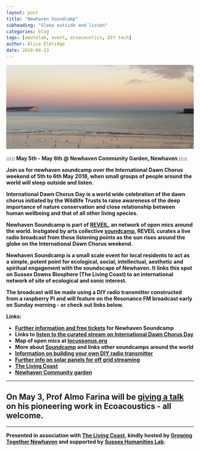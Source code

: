 ```yaml
---
layout: post
title: "Newhaven Soundcamp"
subheading: "Sleep outside and listen"
categories: blog
tags: [emutelab, event, ecoacoustics, DIY tech]
author: Alice Eldridge
date: 2018-04-23
---
```


![soundcamp](/img/westbeach.jpg)

<b> :::::  May 5th - May 6th @ Newhaven Community Garden, Newhaven :::::   <b>


Join us for newhaven soundcamp over the International Dawn Chorus weekend of 5th to 6th May 2018, when small groups of people around the world will sleep outside and listen.

International Dawn Chorus Day is a world wide celebration of the dawn chorus initiated by the Wildlife Trusts to raise awareness of the deep importance of nature conservation and close relationship between human wellbeing and that of all other living species.

Newhaven Soundcamp is part of [REVEIL](http://soundtent.org/soundcamp_reveil.html), an network of open mics around the world. Instigated by arts collective [soundcamp](http://soundtent.org/soundcamp_about.html), REVEIL curates a live radio broadcast from these listening points as the sun rises around the globe on the International Dawn Chorus weekend.

Newhaven Soundcamp is a small scale event for local residents to act as a simple, potent point for ecological, social, intellectual, aesthetic and spiritual engagement with the soundscape of Newhaven. It links this spot on Sussex Downs Biosphere (The Living Coast) to an international network of site of ecological and sonic interest.

The broadcast will be made using a DIY radio transmitter constructed from a raspberry Pi and will feature on the Resonance FM broadcast early on Sunday morning - or check out links below.

<b>Links:</b>

- [Further information and free tickets](https://www.eventbrite.co.uk/e/soundcamp-newhaven-tickets-45174650596) for Newhaven Soundcamp
- Links to [listen to the curated stream on International Dawn Chorus Day](http://soundtent.org/soundcamp_listen.html)
- Map of open mics at [locussonus.org](http://locusonus.org/soundmap/051/)
- More about [Soundcamp](soundtent.org) and links other soundcamps around the world
- [Information on building your own DIY radio transmitter](https://paper.dropbox.com/doc/Streaming-Workshop-Brighton-Digital-Festival-Onca-Gallery-12-10-17-0SoIwneySy7FLeixfsveP)
- [Further info on solar panels for off grid streaming](https://paper.dropbox.com/doc/Solar-power-for-off-grid-streaming-JF9LIMXwqMeH19twsrX3U)
- [The Living Coast](https://www.thelivingcoast.org.uk)
- [Newhaven Community garden](http://growingtogethernewhaven.org/)



----
On May 3, Prof Almo Farina will be [giving a talk](http://www.emutelab.org/blog/almoFarina) on his pioneering work in Ecoacoustics - all welcome.
----

----
Presented in association with [The Living Coast](https://www.thelivingcoast.org.uk/), kindly hosted by [Growing Together Newhaven](http://growingtogethernewhaven.org/) and supported by [Sussex Humanities Lab](http://www.sussex.ac.uk/shl/).
